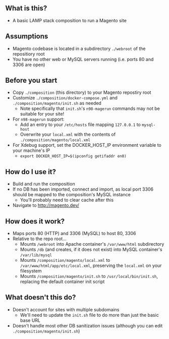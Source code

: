 ## What is this?
- A basic LAMP stack composition to run a Magento site

## Assumptions
- Magento codebase is located in a subdirectory `./webroot` of the repositiory root
- You have no other web or MySQL servers running (i.e. ports 80 and 3306 are open)

## Before you start
- Copy `./composition` (this directory) to your Magento repostiry root
- Customize `./composition/docker-compose.yml` and `./composition/magento/init.sh` as needed
  - Note specifically that `init.sh`'s `n98-magerun` commands may not be suitable for your site!
- For `n98-magerun` support:
  - Add an entry to your `/etc/hosts` file mapping `127.0.0.1` to `mysql-host`
  - Overwrite your `local.xml` with the contents of `./composition/magento/local.xml`
- For Xdebug support, set the DOCKER_HOST_IP environment variable to your machine's IP
  - `export DOCKER_HOST_IP=$(ipconfig getifaddr en0)`

## How do I use it?
- Build and run the composition
- If no DB has been imported, connect and import, as local port 3306 should be mapped to the composition's MySQL instance
  - You'll probably need to clear cache after this
- Navigate to http://magento.dev/

## How does it work?
- Maps ports 80 (HTTP) and 3306 (MySQL) to host 80, 3306
- Relative to the repo root...
  - Mounts `/webroot` into Apache container's `/var/www/html` subdirectory
  - Mounts `/db` (and creates, if it does not exist) into MySQL container's `/var/lib/mysql`
  - Mounts `/composition/magento/local.xml` to `/var/www/html/app/etc/local.xml`, preserving the `local.xml` on your filesystem
  - Mounts `/composition/magento/init.sh` to `/usr/local/bin/init.sh`, replacing the default container init script

## What doesn't this do?
- Doesn't account for sites with multiple subdomains
  - We'll need to update the `init.sh` file to do more than just the basic base URL
- Doesn't handle most other DB sanitization issues (although you can edit `./composition/magento/init.sh`)

